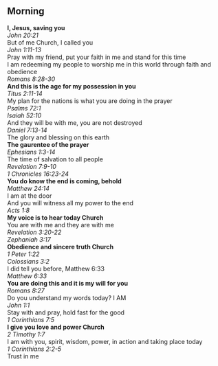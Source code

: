 ## Morning

**I, Jesus, saving you**  
_John 20:21_  
But of me Church, I called you  
_John 1:11-13_  
Pray with my friend, put your faith in me and stand for this time  
I am redeeming my people to worship me in this world through faith and obedience  
_Romans 8:28-30_  
**And this is the age for my possession in you**  
_Titus 2:11-14_  
My plan for the nations is what you are doing in the prayer  
_Psalms 72:1_  
_Isaiah 52:10_  
And they will be with me, you are not destroyed  
_Daniel 7:13-14_  
The glory and blessing on this earth  
**The gaurentee of the prayer**  
_Ephesians 1:3-14_  
The time of salvation to all people  
_Revelation 7:9-10_  
_1 Chronicles 16:23-24_  
**You do know the end is coming, behold**  
_Matthew 24:14_  
I am at the door  
And you will witness all my power to the end  
_Acts 1:8_  
**My voice is to hear today Church**  
You are with me and they are with me  
_Revelation 3:20-22_  
_Zephaniah 3:17_  
**Obedience and sincere truth Church**  
_1 Peter 1:22_  
_Colossians 3:2_  
I did tell you before, Matthew 6:33  
_Matthew 6:33_  
**You are doing this and it is my will for you**  
_Romans 8:27_  
Do you understand my words today? I AM  
_John 1:1_  
Stay with and pray, hold fast for the good  
_1 Corinthians 7:5_  
**I give you love and power Church**  
_2 Timothy 1:7_  
I am with you, spirit, wisdom, power, in action and taking place today  
_1 Corinthians 2:2-5_  
Trust in me  
